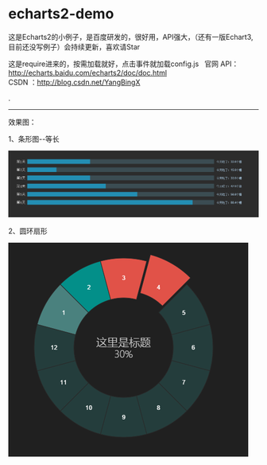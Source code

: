 # echarts2-demo<br />
这是Echarts2的小例子，是百度研发的，很好用，API强大，（还有一版Echart3,目前还没写例子）会持续更新，喜欢请Star<br />

这是require进来的，按需加载就好，点击事件就加载config.js
 
官网 API：http://echarts.baidu.com/echarts2/doc/doc.html<br />
CSDN ：http://blog.csdn.net/YangBingX<br />


.

----
效果图：


1、条形图--等长

<img src="img/条形图--等长.png" />


2、圆环扇形

<img src="img/圆环扇形.png" />








